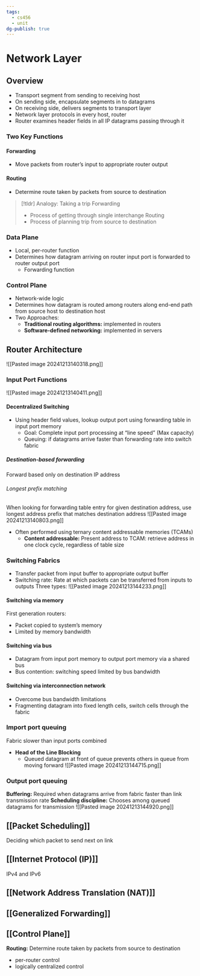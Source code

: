```yaml
---
tags:
  - cs456
  - unit
dg-publish: true
---
```

# Network Layer
## Overview
* Transport segment from sending to receiving host
* On sending side, encapsulate segments in to datagrams
* On receiving side, delivers segments to transport layer
* Network layer protocols in every host, router
* Router examines header fields in all IP datagrams passing through it

### Two Key Functions
#### Forwarding
* Move packets from router’s input to appropriate router output
#### Routing
* Determine route taken by packets from source to destination
> [!tldr] Analogy: Taking a trip
> Forwarding
> * Process of getting through single interchange
> Routing
> * Process of planning trip from source to destination

### Data Plane
* Local, per-router function
* Determines how datagram arriving on router input port is forwarded to router output port
	* Forwarding function
### Control Plane
* Network-wide logic
* Determines how datagram is routed among routers along end-end path from source  host to destination host
* Two Approaches:
	* **Traditional routing algorithms:** implemented in routers
	* **Software-defined networking:** implemented in servers

## Router Architecture
![[Pasted image 20241213140318.png]]
### Input Port Functions
![[Pasted image 20241213140411.png]]
#### Decentralized Switching
* Using header field values, lookup output port using forwarding table in input port memory
	* Goal: Complete input port processing at “line speed” (Max capacity)
	* Queuing: if datagrams arrive faster than forwarding rate into switch fabric
##### Destination-based forwarding
Forward based only on destination IP address
###### Longest prefix matching
When looking for forwarding table entry for given destination address, use longest address prefix that matches destination address
![[Pasted image 20241213140803.png]]
* Often performed using ternary content addressable memories (TCAMs)
	* **Content addressable:** Present address to TCAM: retrieve address in one clock cycle, regardless of table size
### Switching Fabrics
* Transfer packet from input buffer to appropriate output buffer
* Switching rate: Rate at which packets can be transferred from inputs to outputs
Three types:
![[Pasted image 20241213144233.png]]
#### Switching via memory
First generation routers:
* Packet copied to system’s memory
* Limited by memory bandwidth
#### Switching via bus
* Datagram from input port memory to output port memory via a shared bus
* Bus contention: switching speed limited by bus bandwidth
#### Switching via interconnection network
* Overcome bus bandwidth limitations
* Fragmenting datagram into fixed length cells, switch cells through the fabric
### Import port queuing
Fabric slower than input ports combined
* **Head of the Line Blocking**
	* Queued datagram at front of queue prevents others in queue from moving forward
![[Pasted image 20241213144715.png]]
### Output port queuing
**Buffering:** Required when datagrams arrive from fabric faster than link transmission rate
**Scheduling discipline:** Chooses among queued datagrams for transmission
![[Pasted image 20241213144920.png]]

## [[Packet Scheduling]]
Deciding which packet to send next on link

## [[Internet Protocol (IP)]]
IPv4 and IPv6

## [[Network Address Translation (NAT)]]

## [[Generalized Forwarding]]

## [[Control Plane]]
**Routing:** Determine route taken by packets from source to destination
* per-router control
* logically centralized control
